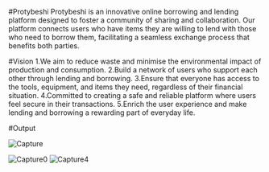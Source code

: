 #Protybeshi
Protybeshi is an innovative online borrowing and lending platform designed to foster a community of sharing and collaboration. Our platform connects users who have items they are willing to lend with those who need to borrow them, facilitating a seamless exchange process that benefits both parties.

#Vision
1.We aim to reduce waste and minimise the environmental impact of production and consumption.
2.Build a network of users who support each other through lending and borrowing.
3.Ensure that everyone has access to the tools, equipment, and items they need, regardless of their financial situation.
4.Committed to creating a safe and reliable platform where users feel secure in their transactions.
5.Enrich the user experience and make lending and borrowing a rewarding part of everyday life.

#Output

![Capture](https://github.com/user-attachments/assets/9c684cfd-2e10-4945-a5e4-d15f8532c0e4)

![Capture0](https://github.com/user-attachments/assets/1aca8416-e93e-4fd4-8cca-cb002b144b92)
![Capture4](https://github.com/user-attachments/assets/cb7e90d3-d612-48da-987d-8b65099e3729)


